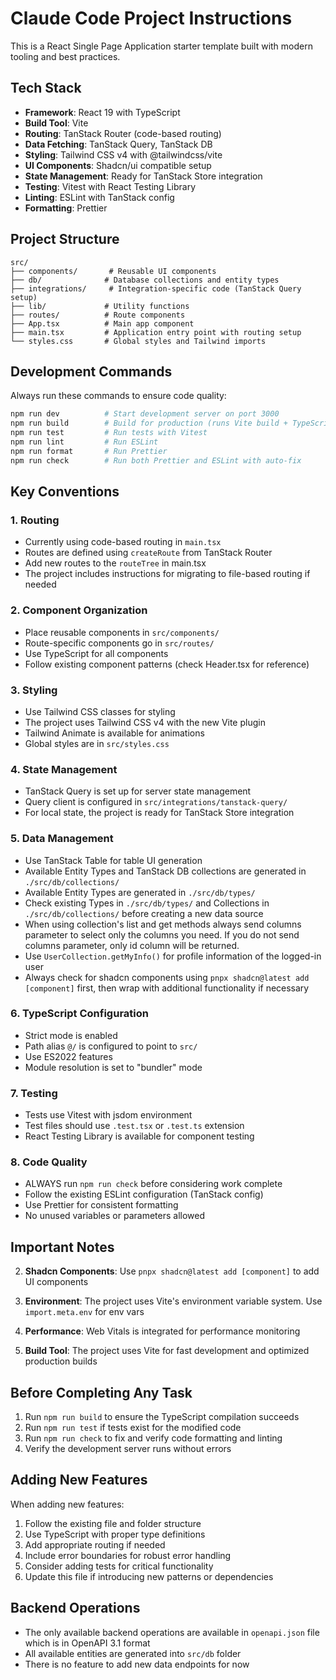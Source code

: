 # Claude Code Project Instructions

This is a React Single Page Application starter template built with modern tooling and best practices.

## Tech Stack

- **Framework**: React 19 with TypeScript
- **Build Tool**: Vite
- **Routing**: TanStack Router (code-based routing)
- **Data Fetching**: TanStack Query, TanStack DB
- **Styling**: Tailwind CSS v4 with @tailwindcss/vite
- **UI Components**: Shadcn/ui compatible setup
- **State Management**: Ready for TanStack Store integration
- **Testing**: Vitest with React Testing Library
- **Linting**: ESLint with TanStack config
- **Formatting**: Prettier

## Project Structure

```
src/
├── components/       # Reusable UI components
├── db/              # Database collections and entity types
├── integrations/     # Integration-specific code (TanStack Query setup)
├── lib/             # Utility functions
├── routes/          # Route components
├── App.tsx          # Main app component
├── main.tsx         # Application entry point with routing setup
└── styles.css       # Global styles and Tailwind imports
```

## Development Commands

Always run these commands to ensure code quality:

```bash
npm run dev          # Start development server on port 3000
npm run build        # Build for production (runs Vite build + TypeScript check)
npm run test         # Run tests with Vitest
npm run lint         # Run ESLint
npm run format       # Run Prettier
npm run check        # Run both Prettier and ESLint with auto-fix
```

## Key Conventions

### 1. **Routing**

- Currently using code-based routing in `main.tsx`
- Routes are defined using `createRoute` from TanStack Router
- Add new routes to the `routeTree` in main.tsx
- The project includes instructions for migrating to file-based routing if needed

### 2. **Component Organization**

- Place reusable components in `src/components/`
- Route-specific components go in `src/routes/`
- Use TypeScript for all components
- Follow existing component patterns (check Header.tsx for reference)

### 3. **Styling**

- Use Tailwind CSS classes for styling
- The project uses Tailwind CSS v4 with the new Vite plugin
- Tailwind Animate is available for animations
- Global styles are in `src/styles.css`

### 4. **State Management**

- TanStack Query is set up for server state management
- Query client is configured in `src/integrations/tanstack-query/`
- For local state, the project is ready for TanStack Store integration

### 5. **Data Management**

- Use TanStack Table for table UI generation
- Available Entity Types and TanStack DB collections are generated in `./src/db/collections/`
- Available Entity Types are generated in `./src/db/types/`
- Check existing Types in `./src/db/types/` and Collections in `./src/db/collections/` before creating a new data source
- When using collection's list and get methods always send columns parameter to select only the columns you need. If you do not send columns parameter, only id column will be returned.
- Use `UserCollection.getMyInfo()` for profile information of the logged-in user
- Always check for shadcn components using `pnpx shadcn@latest add [component]` first, then wrap with additional functionality if necessary

### 6. **TypeScript Configuration**

- Strict mode is enabled
- Path alias `@/` is configured to point to `src/`
- Use ES2022 features
- Module resolution is set to "bundler" mode

### 7. **Testing**

- Tests use Vitest with jsdom environment
- Test files should use `.test.tsx` or `.test.ts` extension
- React Testing Library is available for component testing

### 8. **Code Quality**

- ALWAYS run `npm run check` before considering work complete
- Follow the existing ESLint configuration (TanStack config)
- Use Prettier for consistent formatting
- No unused variables or parameters allowed

## Important Notes

2. **Shadcn Components**: Use `pnpx shadcn@latest add [component]` to add UI components

3. **Environment**: The project uses Vite's environment variable system. Use `import.meta.env` for env vars

4. **Performance**: Web Vitals is integrated for performance monitoring

5. **Build Tool**: The project uses Vite for fast development and optimized production builds

## Before Completing Any Task

1. Run `npm run build` to ensure the TypeScript compilation succeeds
2. Run `npm run test` if tests exist for the modified code
3. Run `npm run check` to fix and verify code formatting and linting
4. Verify the development server runs without errors

## Adding New Features

When adding new features:

1. Follow the existing file and folder structure
2. Use TypeScript with proper type definitions
3. Add appropriate routing if needed
4. Include error boundaries for robust error handling
5. Consider adding tests for critical functionality
6. Update this file if introducing new patterns or dependencies

## Backend Operations

- The only available backend operations are available in `openapi.json` file which is in OpenAPI 3.1 format
- All available entities are generated into `src/db` folder
- There is no feature to add new data endpoints for now
